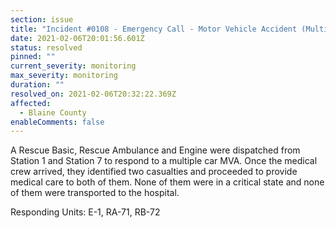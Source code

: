 ```yaml
---
section: issue
title: "Incident #0108 - Emergency Call - Motor Vehicle Accident (Multiple Vehicles)"
date: 2021-02-06T20:01:56.601Z
status: resolved
pinned: ""
current_severity: monitoring
max_severity: monitoring
duration: ""
resolved_on: 2021-02-06T20:32:22.369Z
affected:
  - Blaine County
enableComments: false
---
```

A Rescue Basic, Rescue Ambulance and Engine were dispatched from Station 1 and Station 7 to respond to a multiple car MVA. Once the medical crew arrived, they identified two casualties and proceeded to provide medical care to both of them. None of them were in a critical state and none of them were transported to the hospital.

Responding Units: E-1, RA-71, RB-72